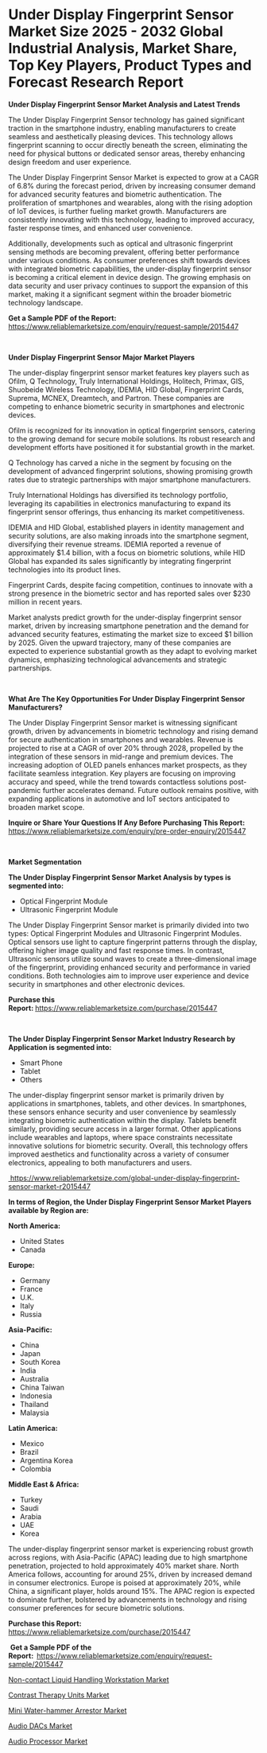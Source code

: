 <p><h1>Under Display Fingerprint Sensor Market Size 2025 - 2032 Global Industrial Analysis, Market Share, Top Key Players, Product Types and Forecast Research Report</h1></p><p><strong>Under Display Fingerprint Sensor Market Analysis and Latest Trends</strong></p>
<p><p>The Under Display Fingerprint Sensor technology has gained significant traction in the smartphone industry, enabling manufacturers to create seamless and aesthetically pleasing devices. This technology allows fingerprint scanning to occur directly beneath the screen, eliminating the need for physical buttons or dedicated sensor areas, thereby enhancing design freedom and user experience.</p><p>The Under Display Fingerprint Sensor Market is expected to grow at a CAGR of 6.8% during the forecast period, driven by increasing consumer demand for advanced security features and biometric authentication. The proliferation of smartphones and wearables, along with the rising adoption of IoT devices, is further fueling market growth. Manufacturers are consistently innovating with this technology, leading to improved accuracy, faster response times, and enhanced user convenience. </p><p>Additionally, developments such as optical and ultrasonic fingerprint sensing methods are becoming prevalent, offering better performance under various conditions. As consumer preferences shift towards devices with integrated biometric capabilities, the under-display fingerprint sensor is becoming a critical element in device design. The growing emphasis on data security and user privacy continues to support the expansion of this market, making it a significant segment within the broader biometric technology landscape.</p></p>
<p><strong>Get a Sample PDF of the Report:&nbsp;</strong> <a href="https://www.reliablemarketsize.com/enquiry/request-sample/2015447?utm_campaign=2470&utm_medium=2&utm_source=Github&utm_content=ia&utm_term=06042025&utm_id=under-display-fingerprint-sensor">https://www.reliablemarketsize.com/enquiry/request-sample/2015447</a></p>
<p>&nbsp;</p>
<p><strong>Under Display Fingerprint Sensor Major Market Players</strong></p>
<p><p>The under-display fingerprint sensor market features key players such as Ofilm, Q Technology, Truly International Holdings, Holitech, Primax, GIS, Shuobeide Wireless Technology, IDEMIA, HID Global, Fingerprint Cards, Suprema, MCNEX, Dreamtech, and Partron. These companies are competing to enhance biometric security in smartphones and electronic devices.</p><p>Ofilm is recognized for its innovation in optical fingerprint sensors, catering to the growing demand for secure mobile solutions. Its robust research and development efforts have positioned it for substantial growth in the market.</p><p>Q Technology has carved a niche in the segment by focusing on the development of advanced fingerprint solutions, showing promising growth rates due to strategic partnerships with major smartphone manufacturers.</p><p>Truly International Holdings has diversified its technology portfolio, leveraging its capabilities in electronics manufacturing to expand its fingerprint sensor offerings, thus enhancing its market competitiveness.</p><p>IDEMIA and HID Global, established players in identity management and security solutions, are also making inroads into the smartphone segment, diversifying their revenue streams. IDEMIA reported a revenue of approximately $1.4 billion, with a focus on biometric solutions, while HID Global has expanded its sales significantly by integrating fingerprint technologies into its product lines.</p><p>Fingerprint Cards, despite facing competition, continues to innovate with a strong presence in the biometric sector and has reported sales over $230 million in recent years.</p><p>Market analysts predict growth for the under-display fingerprint sensor market, driven by increasing smartphone penetration and the demand for advanced security features, estimating the market size to exceed $1 billion by 2025. Given the upward trajectory, many of these companies are expected to experience substantial growth as they adapt to evolving market dynamics, emphasizing technological advancements and strategic partnerships.</p></p>
<p>&nbsp;</p>
<p><strong>What Are The Key Opportunities For Under Display Fingerprint Sensor Manufacturers?</strong></p>
<p><p>The Under Display Fingerprint Sensor market is witnessing significant growth, driven by advancements in biometric technology and rising demand for secure authentication in smartphones and wearables. Revenue is projected to rise at a CAGR of over 20% through 2028, propelled by the integration of these sensors in mid-range and premium devices. The increasing adoption of OLED panels enhances market prospects, as they facilitate seamless integration. Key players are focusing on improving accuracy and speed, while the trend towards contactless solutions post-pandemic further accelerates demand. Future outlook remains positive, with expanding applications in automotive and IoT sectors anticipated to broaden market scope.</p></p>
<p><strong>Inquire or Share Your Questions If Any Before Purchasing This Report:</strong> <a href="https://www.reliablemarketsize.com/enquiry/pre-order-enquiry/2015447?utm_campaign=2470&utm_medium=2&utm_source=Github&utm_content=ia&utm_term=06042025&utm_id=under-display-fingerprint-sensor">https://www.reliablemarketsize.com/enquiry/pre-order-enquiry/2015447</a></p>
<p>&nbsp;</p>
<p><strong>Market Segmentation</strong></p>
<p><strong>The Under Display Fingerprint Sensor Market Analysis by types is segmented into:</strong></p>
<p><ul><li>Optical Fingerprint Module</li><li>Ultrasonic Fingerprint Module</li></ul></p>
<p><p>The Under Display Fingerprint Sensor market is primarily divided into two types: Optical Fingerprint Modules and Ultrasonic Fingerprint Modules. Optical sensors use light to capture fingerprint patterns through the display, offering higher image quality and fast response times. In contrast, Ultrasonic sensors utilize sound waves to create a three-dimensional image of the fingerprint, providing enhanced security and performance in varied conditions. Both technologies aim to improve user experience and device security in smartphones and other electronic devices.</p></p>
<p><strong>Purchase this Report:&nbsp;</strong><a href="https://www.reliablemarketsize.com/purchase/2015447?utm_campaign=2470&utm_medium=2&utm_source=Github&utm_content=ia&utm_term=06042025&utm_id=under-display-fingerprint-sensor">https://www.reliablemarketsize.com/purchase/2015447</a></p>
<p>&nbsp;</p>
<p><strong>The Under Display Fingerprint Sensor Market Industry Research by Application is segmented into:</strong></p>
<p><ul><li>Smart Phone</li><li>Tablet</li><li>Others</li></ul></p>
<p><p>The under-display fingerprint sensor market is primarily driven by applications in smartphones, tablets, and other devices. In smartphones, these sensors enhance security and user convenience by seamlessly integrating biometric authentication within the display. Tablets benefit similarly, providing secure access in a larger format. Other applications include wearables and laptops, where space constraints necessitate innovative solutions for biometric security. Overall, this technology offers improved aesthetics and functionality across a variety of consumer electronics, appealing to both manufacturers and users.</p></p>
<p><a href="https://www.reliablemarketsize.com/global-under-display-fingerprint-sensor-market-r2015447?utm_campaign=2470&utm_medium=2&utm_source=Github&utm_content=ia&utm_term=06042025&utm_id=under-display-fingerprint-sensor">&nbsp;https://www.reliablemarketsize.com/global-under-display-fingerprint-sensor-market-r2015447</a></p>
<p><strong>In terms of Region, the Under Display Fingerprint Sensor Market Players available by Region are:</strong></p>
<p>
    <p> <strong> North America: </strong>
        <ul>
            <li>United States</li>
            <li>Canada</li>
        </ul>
        </p> 
    <p> <strong> Europe: </strong>
        <ul>
            <li>Germany</li>
            <li>France</li>
            <li>U.K.</li>
            <li>Italy</li>
            <li>Russia</li>
        </ul>
        </p> 
    <p> <strong> Asia-Pacific: </strong>
        <ul>
            <li>China</li>
            <li>Japan</li>
            <li>South Korea</li>
            <li>India</li>
            <li>Australia</li>
            <li>China Taiwan</li>
            <li>Indonesia</li>
            <li>Thailand</li>
            <li>Malaysia</li>
        </ul>
        </p> 
    <p> <strong> Latin America: </strong>
        <ul>
            <li>Mexico</li>
            <li>Brazil</li>
            <li>Argentina Korea</li>
            <li>Colombia</li>
        </ul>
        </p> 
    <p> <strong> Middle East & Africa: </strong>
        <ul>
            <li>Turkey</li>
            <li>Saudi</li>
            <li>Arabia</li>
            <li>UAE</li>
            <li>Korea</li>
        </ul>
    </p>
    </p>
<p><p>The under-display fingerprint sensor market is experiencing robust growth across regions, with Asia-Pacific (APAC) leading due to high smartphone penetration, projected to hold approximately 40% market share. North America follows, accounting for around 25%, driven by increased demand in consumer electronics. Europe is poised at approximately 20%, while China, a significant player, holds around 15%. The APAC region is expected to dominate further, bolstered by advancements in technology and rising consumer preferences for secure biometric solutions.</p></p>
<p><strong>Purchase this Report: </strong><a href="https://www.reliablemarketsize.com/purchase/2015447?utm_campaign=2470&utm_medium=2&utm_source=Github&utm_content=ia&utm_term=06042025&utm_id=under-display-fingerprint-sensor">https://www.reliablemarketsize.com/purchase/2015447</a></p>
<p>&nbsp;<strong>Get a Sample PDF of the Report:&nbsp;&nbsp;</strong><a href="https://www.reliablemarketsize.com/enquiry/request-sample/2015447?utm_campaign=2470&utm_medium=2&utm_source=Github&utm_content=ia&utm_term=06042025&utm_id=under-display-fingerprint-sensor">https://www.reliablemarketsize.com/enquiry/request-sample/2015447</a></p>
<p><strong></strong></p>
<p><p><a href="https://www.linkedin.com/pulse/non-contact-liquid-handling-workstation-market-size-growth-r3vne?utm_campaign=2470&utm_medium=2&utm_source=Github&utm_content=ia&utm_term=06042025&utm_id=under-display-fingerprint-sensor">Non-contact Liquid Handling Workstation Market</a></p><p><a href="https://www.linkedin.com/pulse/contrast-therapy-units-market-insights-cover-both-historical-vy0se?utm_campaign=2470&utm_medium=2&utm_source=Github&utm_content=ia&utm_term=06042025&utm_id=under-display-fingerprint-sensor">Contrast Therapy Units Market</a></p><p><a href="https://www.linkedin.com/pulse/mini-water-hammer-arrestor-market-report-industry-drivers-urspe?utm_campaign=2470&utm_medium=2&utm_source=Github&utm_content=ia&utm_term=06042025&utm_id=under-display-fingerprint-sensor">Mini Water-hammer Arrestor Market</a></p><p><a href="https://github.com/fettycahow90/Market-Research-Report-List-1/blob/main/audio-dacs-market.md?utm_campaign=2470&utm_medium=2&utm_source=Github&utm_content=ia&utm_term=06042025&utm_id=under-display-fingerprint-sensor">Audio DACs Market</a></p><p><a href="https://github.com/zahrigayda1h/Market-Research-Report-List-1/blob/main/audio-processor-market.md?utm_campaign=2470&utm_medium=2&utm_source=Github&utm_content=ia&utm_term=06042025&utm_id=under-display-fingerprint-sensor">Audio Processor Market</a></p></p>